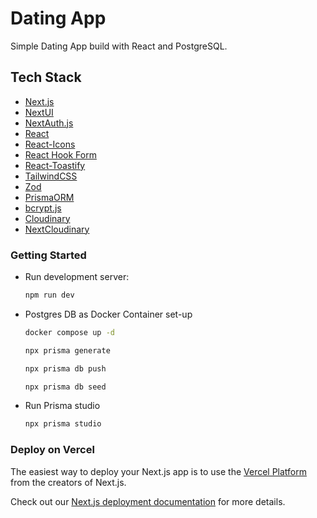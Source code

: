 # Dating App

Simple Dating App build with React and PostgreSQL. 

## Tech Stack

- [Next.js](https://nextjs.org/)
- [NextUI](https://nextui.org/)
- [NextAuth.js](https://authjs.dev/getting-started/installation)
- [React](https://react.dev/)
- [React-Icons](https://react-icons.github.io/react-icons/)
- [React Hook Form](https://www.react-hook-form.com/)
- [React-Toastify](https://www.npmjs.com/package/react-toastify)
- [TailwindCSS](https://tailwindcss.com/)
- [Zod](https://zod.dev/)
- [PrismaORM](https://authjs.dev/getting-started/adapters/prisma)
- [bcrypt.js](https://www.npmjs.com/package/bcryptjs)
- [Cloudinary](https://cloudinary.com/)
- [NextCloudinary](https://next.cloudinary.dev/)

### Getting Started

- Run development server:
    ```bash
    npm run dev
    ```

- Postgres DB as Docker Container set-up

    ```bash
    docker compose up -d
    ```

    ```bash
    npx prisma generate
    ```

    ```bash
    npx prisma db push
    ```

    ```bash
    npx prisma db seed
    ```

- Run Prisma studio
    ```bash
    npx prisma studio
    ```

### Deploy on Vercel

The easiest way to deploy your Next.js app is to use the [Vercel Platform](https://vercel.com/new?utm_medium=default-template&filter=next.js&utm_source=create-next-app&utm_campaign=create-next-app-readme) from the creators of Next.js.

Check out our [Next.js deployment documentation](https://nextjs.org/docs/deployment) for more details.
